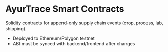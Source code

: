# AyurTrace Smart Contracts

Solidity contracts for append-only supply chain events (crop, process, lab, shipping).

- Deployed to Ethereum/Polygon testnet
- ABI must be synced with backend/frontend after changes
